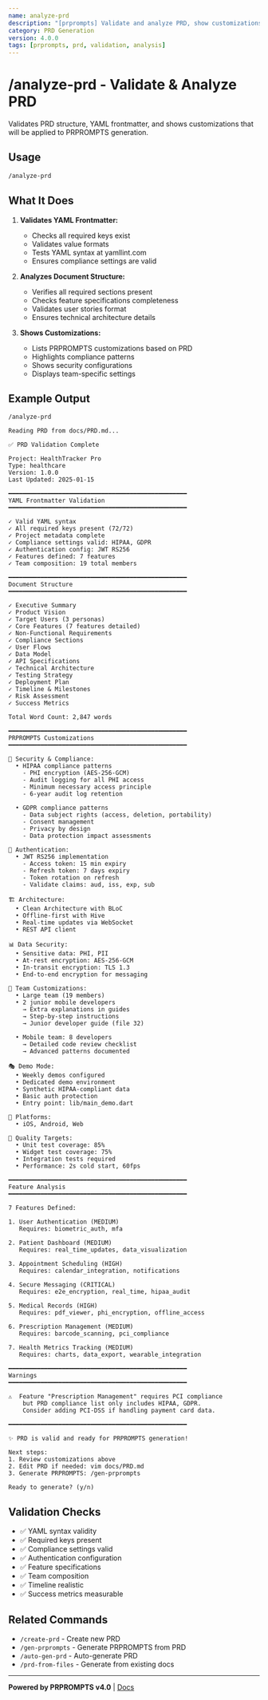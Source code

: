 ```yaml
---
name: analyze-prd
description: "[prprompts] Validate and analyze PRD, show customizations"
category: PRD Generation
version: 4.0.0
tags: [prprompts, prd, validation, analysis]
---
```


# /analyze-prd - Validate & Analyze PRD

Validates PRD structure, YAML frontmatter, and shows customizations that will be applied to PRPROMPTS generation.

## Usage

```bash
/analyze-prd
```

## What It Does

1. **Validates YAML Frontmatter:**
   - Checks all required keys exist
   - Validates value formats
   - Tests YAML syntax at yamllint.com
   - Ensures compliance settings are valid

2. **Analyzes Document Structure:**
   - Verifies all required sections present
   - Checks feature specifications completeness
   - Validates user stories format
   - Ensures technical architecture details

3. **Shows Customizations:**
   - Lists PRPROMPTS customizations based on PRD
   - Highlights compliance patterns
   - Shows security configurations
   - Displays team-specific settings

## Example Output

```
/analyze-prd

Reading PRD from docs/PRD.md...

✅ PRD Validation Complete

Project: HealthTracker Pro
Type: healthcare
Version: 1.0.0
Last Updated: 2025-01-15

━━━━━━━━━━━━━━━━━━━━━━━━━━━━━━━━━━━━━━━━━━━━━━━━━━
YAML Frontmatter Validation
━━━━━━━━━━━━━━━━━━━━━━━━━━━━━━━━━━━━━━━━━━━━━━━━━━

✓ Valid YAML syntax
✓ All required keys present (72/72)
✓ Project metadata complete
✓ Compliance settings valid: HIPAA, GDPR
✓ Authentication config: JWT RS256
✓ Features defined: 7 features
✓ Team composition: 19 total members

━━━━━━━━━━━━━━━━━━━━━━━━━━━━━━━━━━━━━━━━━━━━━━━━━━
Document Structure
━━━━━━━━━━━━━━━━━━━━━━━━━━━━━━━━━━━━━━━━━━━━━━━━━━

✓ Executive Summary
✓ Product Vision
✓ Target Users (3 personas)
✓ Core Features (7 features detailed)
✓ Non-Functional Requirements
✓ Compliance Sections
✓ User Flows
✓ Data Model
✓ API Specifications
✓ Technical Architecture
✓ Testing Strategy
✓ Deployment Plan
✓ Timeline & Milestones
✓ Risk Assessment
✓ Success Metrics

Total Word Count: 2,847 words

━━━━━━━━━━━━━━━━━━━━━━━━━━━━━━━━━━━━━━━━━━━━━━━━━━
PRPROMPTS Customizations
━━━━━━━━━━━━━━━━━━━━━━━━━━━━━━━━━━━━━━━━━━━━━━━━━━

🔐 Security & Compliance:
  • HIPAA compliance patterns
    - PHI encryption (AES-256-GCM)
    - Audit logging for all PHI access
    - Minimum necessary access principle
    - 6-year audit log retention

  • GDPR compliance patterns
    - Data subject rights (access, deletion, portability)
    - Consent management
    - Privacy by design
    - Data protection impact assessments

🔑 Authentication:
  • JWT RS256 implementation
    - Access token: 15 min expiry
    - Refresh token: 7 days expiry
    - Token rotation on refresh
    - Validate claims: aud, iss, exp, sub

🏗️ Architecture:
  • Clean Architecture with BLoC
  • Offline-first with Hive
  • Real-time updates via WebSocket
  • REST API client

📊 Data Security:
  • Sensitive data: PHI, PII
  • At-rest encryption: AES-256-GCM
  • In-transit encryption: TLS 1.3
  • End-to-end encryption for messaging

👥 Team Customizations:
  • Large team (19 members)
  • 2 junior mobile developers
    → Extra explanations in guides
    → Step-by-step instructions
    → Junior developer guide (file 32)

  • Mobile team: 8 developers
    → Detailed code review checklist
    → Advanced patterns documented

🎭 Demo Mode:
  • Weekly demos configured
  • Dedicated demo environment
  • Synthetic HIPAA-compliant data
  • Basic auth protection
  • Entry point: lib/main_demo.dart

📱 Platforms:
  • iOS, Android, Web

🎯 Quality Targets:
  • Unit test coverage: 85%
  • Widget test coverage: 75%
  • Integration tests required
  • Performance: 2s cold start, 60fps

━━━━━━━━━━━━━━━━━━━━━━━━━━━━━━━━━━━━━━━━━━━━━━━━━━
Feature Analysis
━━━━━━━━━━━━━━━━━━━━━━━━━━━━━━━━━━━━━━━━━━━━━━━━━━

7 Features Defined:

1. User Authentication (MEDIUM)
   Requires: biometric_auth, mfa

2. Patient Dashboard (MEDIUM)
   Requires: real_time_updates, data_visualization

3. Appointment Scheduling (HIGH)
   Requires: calendar_integration, notifications

4. Secure Messaging (CRITICAL)
   Requires: e2e_encryption, real_time, hipaa_audit

5. Medical Records (HIGH)
   Requires: pdf_viewer, phi_encryption, offline_access

6. Prescription Management (MEDIUM)
   Requires: barcode_scanning, pci_compliance

7. Health Metrics Tracking (MEDIUM)
   Requires: charts, data_export, wearable_integration

━━━━━━━━━━━━━━━━━━━━━━━━━━━━━━━━━━━━━━━━━━━━━━━━━━
Warnings
━━━━━━━━━━━━━━━━━━━━━━━━━━━━━━━━━━━━━━━━━━━━━━━━━━

⚠️  Feature "Prescription Management" requires PCI compliance
    but PRD compliance list only includes HIPAA, GDPR.
    Consider adding PCI-DSS if handling payment card data.

━━━━━━━━━━━━━━━━━━━━━━━━━━━━━━━━━━━━━━━━━━━━━━━━━━

✨ PRD is valid and ready for PRPROMPTS generation!

Next steps:
1. Review customizations above
2. Edit PRD if needed: vim docs/PRD.md
3. Generate PRPROMPTS: /gen-prprompts

Ready to generate? (y/n)
```

## Validation Checks

- ✅ YAML syntax validity
- ✅ Required keys present
- ✅ Compliance settings valid
- ✅ Authentication configuration
- ✅ Feature specifications
- ✅ Team composition
- ✅ Timeline realistic
- ✅ Success metrics measurable

## Related Commands

- `/create-prd` - Create new PRD
- `/gen-prprompts` - Generate PRPROMPTS from PRD
- `/auto-gen-prd` - Auto-generate PRD
- `/prd-from-files` - Generate from existing docs

---

**Powered by PRPROMPTS v4.0** | [Docs](https://github.com/Kandil7/prprompts-flutter-generator#readme)
